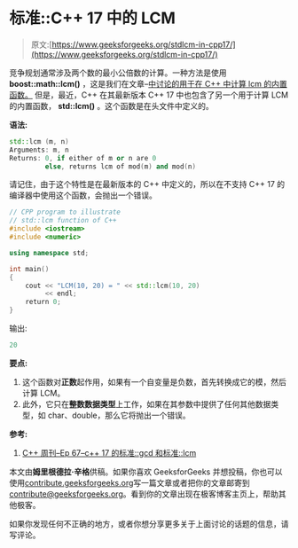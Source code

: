 # 标准::C++ 17 中的 LCM

> 原文:[https://www.geeksforgeeks.org/stdlcm-in-cpp17/](https://www.geeksforgeeks.org/stdlcm-in-cpp17/)

竞争规划通常涉及两个数的最小公倍数的计算。一种方法是使用 **boost::math::lcm()** ，这是我们在文章–[中讨论的用于在 C++ 中计算 lcm 的内置函数。](https://www.geeksforgeeks.org/inbuilt-function-calculating-lcm-cpp/)
但是，最近，C++ 在其最新版本 C++ 17 中也包含了另一个用于计算 LCM 的内置函数， **std::lcm()** 。这个函数是在头文件中定义的。

**语法:**

```cpp
std::lcm (m, n)
Arguments: m, n
Returns: 0, if either of m or n are 0
         else, returns lcm of mod(m) and mod(n)

```

请记住，由于这个特性是在最新版本的 C++ 中定义的，所以在不支持 C++ 17 的编译器中使用这个函数，会抛出一个错误。

```cpp
// CPP program to illustrate
// std::lcm function of C++
#include <iostream>
#include <numeric>

using namespace std;

int main()
{
    cout << "LCM(10, 20) = " << std::lcm(10, 20)
         << endl;
    return 0;
}
```

输出:

```cpp
20

```

**要点:**

1.  这个函数对**正数**起作用，如果有一个自变量是负数，首先转换成它的模，然后计算 LCM。
2.  此外，它只在**整数数据类型**上工作，如果在其参数中提供了任何其他数据类型，如 char、double，那么它将抛出一个错误。

**参考:**

1.  [C++ 周刊–Ep 67–c++ 17 的标准::gcd 和标准::lcm](https://www.youtube.com/watch?v=akak2jYXOVg)

本文由**姆里根德拉·辛格**供稿。如果你喜欢 GeeksforGeeks 并想投稿，你也可以使用[contribute.geeksforgeeks.org](http://www.contribute.geeksforgeeks.org)写一篇文章或者把你的文章邮寄到 contribute@geeksforgeeks.org。看到你的文章出现在极客博客主页上，帮助其他极客。

如果你发现任何不正确的地方，或者你想分享更多关于上面讨论的话题的信息，请写评论。